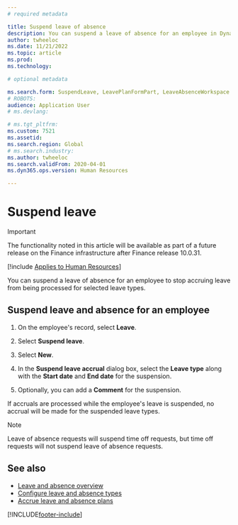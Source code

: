 ```yaml
---
# required metadata

title: Suspend leave of absence
description: You can suspend a leave of absence for an employee in Dynamics 365 Human Resources.
author: twheeloc
ms.date: 11/21/2022
ms.topic: article
ms.prod: 
ms.technology: 

# optional metadata

ms.search.form: SuspendLeave, LeavePlanFormPart, LeaveAbsenceWorkspace
# ROBOTS: 
audience: Application User
# ms.devlang: 

# ms.tgt_pltfrm: 
ms.custom: 7521
ms.assetid: 
ms.search.region: Global
# ms.search.industry: 
ms.author: twheeloc
ms.search.validFrom: 2020-04-01
ms.dyn365.ops.version: Human Resources

---
```


# Suspend leave

>[!Important]
>The functionality noted in this article will be available as part of a future release on the Finance infrastructure after Finance release 10.0.31.


[!include [Applies to Human Resources](../includes/applies-to-hr.md)]

You can suspend a leave of absence for an employee to stop accruing leave from being processed for selected leave types. 

## Suspend leave and absence for an employee

1. On the employee's record, select **Leave**.

2. Select **Suspend leave**.

3. Select **New**.

4. In the **Suspend leave accrual** dialog box, select the **Leave type** along with the **Start date** and **End date** for the suspension.

5. Optionally, you can add a **Comment** for the suspension. 

If accruals are processed while the employee's leave is suspended, no accrual will be made for the suspended leave types.

>[!NOTE]
>Leave of absence requests will suspend time off requests, but time off requests will not suspend leave of absence requests. 

## See also

- [Leave and absence overview](hr-leave-and-absence-overview.md)
- [Configure leave and absence types](hr-leave-and-absence-types.md)
- [Accrue leave and absence plans](hr-leave-and-absence-accrue.md)



[!INCLUDE[footer-include](../includes/footer-banner.md)]
